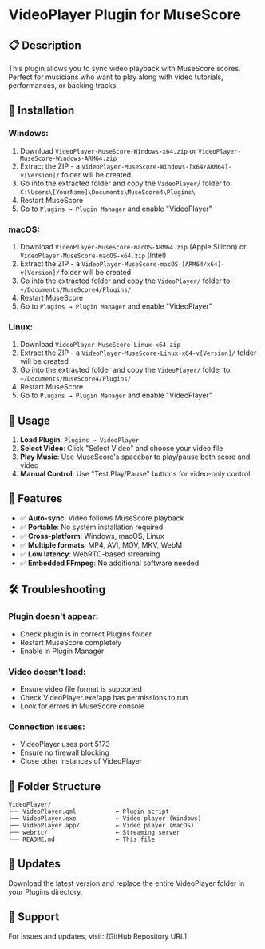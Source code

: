# VideoPlayer Plugin for MuseScore

## 📋 Description
This plugin allows you to sync video playback with MuseScore scores. Perfect for musicians who want to play along with video tutorials, performances, or backing tracks.

## 🚀 Installation

### Windows:
1. Download `VideoPlayer-MuseScore-Windows-x64.zip` or `VideoPlayer-MuseScore-Windows-ARM64.zip`
2. Extract the ZIP - a `VideoPlayer-MuseScore-Windows-[x64/ARM64]-v[Version]/` folder will be created
3. Go into the extracted folder and copy the `VideoPlayer/` folder to: `C:\Users\[YourName]\Documents\MuseScore4\Plugins\`
4. Restart MuseScore
5. Go to `Plugins → Plugin Manager` and enable "VideoPlayer"

### macOS:
1. Download `VideoPlayer-MuseScore-macOS-ARM64.zip` (Apple Silicon) or `VideoPlayer-MuseScore-macOS-x64.zip` (Intel)
2. Extract the ZIP - a `VideoPlayer-MuseScore-macOS-[ARM64/x64]-v[Version]/` folder will be created
3. Go into the extracted folder and copy the `VideoPlayer/` folder to: `~/Documents/MuseScore4/Plugins/`
4. Restart MuseScore
5. Go to `Plugins → Plugin Manager` and enable "VideoPlayer"

### Linux:
1. Download `VideoPlayer-MuseScore-Linux-x64.zip`
2. Extract the ZIP - a `VideoPlayer-MuseScore-Linux-x64-v[Version]/` folder will be created
3. Go into the extracted folder and copy the `VideoPlayer/` folder to: `~/Documents/MuseScore4/Plugins/`
4. Restart MuseScore
5. Go to `Plugins → Plugin Manager` and enable "VideoPlayer"

## 🎵 Usage

1. **Load Plugin**: `Plugins → VideoPlayer`
2. **Select Video**: Click "Select Video" and choose your video file
3. **Play Music**: Use MuseScore's spacebar to play/pause both score and video
4. **Manual Control**: Use "Test Play/Pause" buttons for video-only control

## 🔧 Features

- ✅ **Auto-sync**: Video follows MuseScore playback
- ✅ **Portable**: No system installation required
- ✅ **Cross-platform**: Windows, macOS, Linux
- ✅ **Multiple formats**: MP4, AVI, MOV, MKV, WebM
- ✅ **Low latency**: WebRTC-based streaming
- ✅ **Embedded FFmpeg**: No additional software needed

## 🛠️ Troubleshooting

### Plugin doesn't appear:
- Check plugin is in correct Plugins folder
- Restart MuseScore completely
- Enable in Plugin Manager

### Video doesn't load:
- Ensure video file format is supported
- Check VideoPlayer.exe/app has permissions to run
- Look for errors in MuseScore console

### Connection issues:
- VideoPlayer uses port 5173
- Ensure no firewall blocking
- Close other instances of VideoPlayer

## 📁 Folder Structure
```
VideoPlayer/
├── VideoPlayer.qml           ← Plugin script
├── VideoPlayer.exe           ← Video player (Windows)
├── VideoPlayer.app/          ← Video player (macOS)
├── webrtc/                   ← Streaming server
└── README.md                 ← This file
```

## 🔄 Updates
Download the latest version and replace the entire VideoPlayer folder in your Plugins directory.

## 🐛 Support
For issues and updates, visit: [GitHub Repository URL]